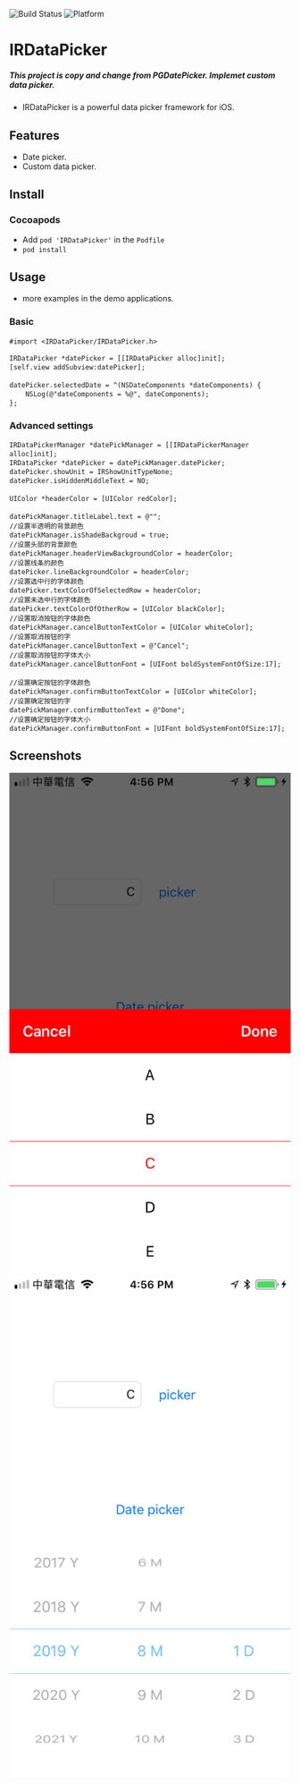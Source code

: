 ![Build Status](https://img.shields.io/badge/build-%20passing%20-brightgreen.svg)
![Platform](https://img.shields.io/badge/Platform-%20iOS%20-blue.svg)

# IRDataPicker 

##### This project is copy and change from PGDatePicker. Implemet custom data picker.

- IRDataPicker is a powerful data picker framework for iOS.

## Features

- Date picker.
- Custom data picker.

## Install
### Cocoapods
- Add `pod 'IRDataPicker'`  in the `Podfile`
- `pod install`

## Usage

- more examples in the demo applications.

### Basic

```obj-c
#import <IRDataPicker/IRDataPicker.h>
```

```obj-c
IRDataPicker *datePicker = [[IRDataPicker alloc]init];
[self.view addSubview:datePicker];

datePicker.selectedDate = ^(NSDateComponents *dateComponents) {
    NSLog(@"dateComponents = %@", dateComponents);
};
```

### Advanced settings
```obj-c
IRDataPickerManager *datePickManager = [[IRDataPickerManager alloc]init];
IRDataPicker *datePicker = datePickManager.datePicker;
datePicker.showUnit = IRShowUnitTypeNone;
datePicker.isHiddenMiddleText = NO;

UIColor *headerColor = [UIColor redColor];

datePickManager.titleLabel.text = @"";
//设置半透明的背景颜色
datePickManager.isShadeBackgroud = true;
//设置头部的背景颜色
datePickManager.headerViewBackgroundColor = headerColor;
//设置线条的颜色
datePicker.lineBackgroundColor = headerColor;
//设置选中行的字体颜色
datePicker.textColorOfSelectedRow = headerColor;
//设置未选中行的字体颜色
datePicker.textColorOfOtherRow = [UIColor blackColor];
//设置取消按钮的字体颜色
datePickManager.cancelButtonTextColor = [UIColor whiteColor];
//设置取消按钮的字
datePickManager.cancelButtonText = @"Cancel";
//设置取消按钮的字体大小
datePickManager.cancelButtonFont = [UIFont boldSystemFontOfSize:17];

//设置确定按钮的字体颜色
datePickManager.confirmButtonTextColor = [UIColor whiteColor];
//设置确定按钮的字
datePickManager.confirmButtonText = @"Done";
//设置确定按钮的字体大小
datePickManager.confirmButtonFont = [UIFont boldSystemFontOfSize:17];
```

## Screenshots
![Demo](./demo/ScreenShots/demo1.png)
![Demo](./demo/ScreenShots/demo2.png)
